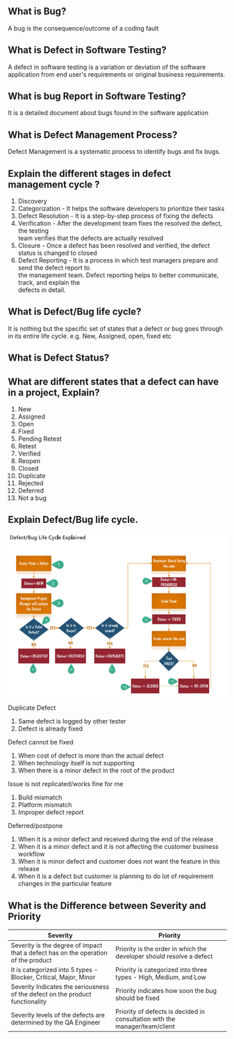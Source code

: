 ## What is Bug?
A bug is the consequence/outcome of a coding fault

## What is Defect in Software Testing?
A defect in software testing is a variation or deviation of the software   
application from end user's requirements or original business requirements.

## What is bug Report in Software Testing?
It is a detailed document about bugs found in the software application

## What is Defect Management Process?
Defect Management is a systematic process to identify bugs and fix bugs.

## Explain the different stages in defect management cycle ?
1. Discovery
2. Categorization - It helps the software developers to prioritize their tasks
3. Defect Resolution - It is a step-by-step process of fixing the defects
4. Verification - After the development team fixes the resolved the defect, the testing   
team verifies that the defects are actually resolved
5. Closure - Once a defect has been resolved and verified, the defect status is changed to closed
6. Defect Reporting - It is a process in which test managers prepare and send the defect report to   
the management team. Defect reporting helps to better communicate, track, and explain the   
defects in detail.

## What is Defect/Bug life cycle?
It is nothing but the specific set of states that a defect or bug goes through in its entire life cycle.
e.g. New, Assigned, open, fixed etc

## What is Defect Status?
## What are different states that a defect can have in a project, Explain?
1. New
2. Assigned
3. Open
4. Fixed
5. Pending Retest
6. Retest
7. Verified
8. Reopen
9. Closed
10. Duplicate
11. Rejected
12. Deferred
13. Not a bug

## Explain Defect/Bug life cycle.
![Bug life cycle](image.png)

Duplicate Defect
1. Same defect is logged by other tester
2. Defect is already fixed  

Defect cannot be fixed
1. When cost of defect is more than the actual defect
2. When technology itself is not supporting
3. When there is a minor defect in the root of the product

Issue is not replicated/works fine for me
1. Build mismatch
2. Platform mismatch
3. Improper defect report

Deferred/postpone
1. When it is a minor defect and received during the end of the release
2. When it is a minor defect and it is not affecting the customer business workflow
3. When it is minor defect and customer does not want the feature in this release
4. When it is a defect but customer is planning to do lot of requirement changes in the particular feature

## What is the Difference between Severity and Priority
| Severity | Priority | 
| -------- | -------- | 
| Severity is the degree of impact that a defect has on the operation of the product | Priority is the order in which the developer should resolve a defect |
| It is categorized into 5 types - Blocker, Critical, Major, Minor | Priority is categorized into three types - High, Medium, and Low |
| Severity Indicates the seriousness of the defect on the product functionality | Priority indicates how soon the bug should be fixed |
| Severity levels of the defects are determined by the QA Engineer | Priority of defects is decided in consultation with the manager/team/client |

